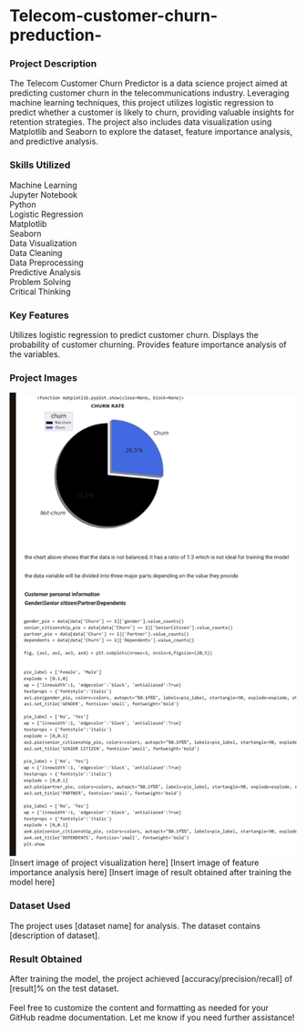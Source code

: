 # Telecom-customer-churn-preduction-<br>
### Project Description<br>
The Telecom Customer Churn Predictor is a data science project
aimed at predicting customer churn in the telecommunications industry. 
Leveraging machine learning techniques, this project utilizes logistic 
regression to predict whether a customer is likely to churn, providing 
valuable insights for retention strategies. The project also includes 
data visualization using Matplotlib and Seaborn to explore the dataset, 
feature importance analysis, and predictive analysis.<br>
### Skills Utilized<br>
Machine Learning<br>
Jupyter Notebook<br>
Python<br>
Logistic Regression<br>
Matplotlib<br>
Seaborn<br>
Data Visualization<br>
Data Cleaning<br>
Data Preprocessing<br>
Predictive Analysis<br>
Problem Solving<br>
Critical Thinking<br>
### Key Features<br>
Utilizes logistic regression to predict customer churn.
Displays the probability of customer churning.
Provides feature importance analysis of the variables.<br>
### Project Images<br>
![](IMG_20240211_084109.jpg)
[Insert image of project visualization here]
[Insert image of feature importance analysis here]
[Insert image of result obtained after training the model here]<br>
### Dataset Used<br>
The project uses [dataset name] for analysis. The dataset contains 
[description of dataset].<br>
### Result Obtained<br>
After training the model, the project achieved 
[accuracy/precision/recall] of [result]% on the test dataset.<br>
<br>
Feel free to customize the content and formatting as needed for your
GitHub readme documentation. Let me know if you need further assistance!
